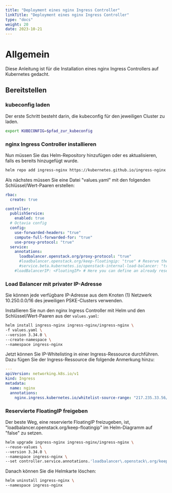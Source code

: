 ```yaml
---
title: "Deployment eines nginx Ingress Controller"
linkTitle: "Deployment eines nginx Ingress Controller"
type: "docs"
weight: 20
date: 2023-10-21
---
```


# Allgemein
Diese Anleitung ist für die Installation eines nginx Ingress Controllers auf Kubernetes gedacht.

## Bereitstellen
### kubeconfig laden
Der erste Schritt besteht darin, die kubeconfig für den jeweiligen Cluster zu laden.

```bash
export KUBECONFIG=$pfad_zur_kubeconfig
```

### nginx Ingress Controller installieren
Nun müssen Sie das Helm-Repository hinzufügen oder es aktualisieren, falls es bereits hinzugefügt wurde.

```bash
helm repo add ingress-nginx https://kubernetes.github.io/ingress-nginx && helm repo update
```

Als nächstes müssen Sie eine Datei "values.yaml" mit den folgenden Schlüssel/Wert-Paaren erstellen:

```yaml
rbac:
  create: true

controller:
  publishService:
    enabled: true
  # Octavia config
  config:
    use-forwarded-headers: "true"
    compute-full-forwarded-for: "true"
    use-proxy-protocol: "true"
  service:
    annotations:
      loadbalancer.openstack.org/proxy-protocol: "true"
      #loadbalancer.openstack.org/keep-floatingip: "true" # Reserve the FloatingIP in OpenStack even after deleting the Helm chart
      #service.beta.kubernetes.io/openstack-internal-load-balancer: "true" # Create a LoadBalancer in OpenStack without FloatingIP
    #loadBalancerIP: <FloatingIP> # Here you can define an already reserved FloatingIP. When "openstack-internal-load-balancer" is true, this will define the private IPv4 address of the OpenStack LoadBalancer.
```

### Load Balancer mit privater IP-Adresse
Sie können jede verfügbare IP-Adresse aus dem Knoten (1) Netzwerk 10.250.0.0/16 des jeweiligen PSKE-Clusters verwenden.

Installieren Sie nun den nginx Ingress Controller mit Helm und den Schlüssel/Wert-Paaren aus der `values.yaml`:

```bash
helm install ingress-nginx ingress-nginx/ingress-nginx \
-f values.yaml \
--version 3.34.0 \
--create-namespace \
--namespace ingress-nginx
```

Jetzt können Sie IP-Whitelisting in einer Ingress-Ressource durchführen. Dazu fügen Sie der Ingress-Ressource die folgende Anmerkung hinzu:

```yaml
---
apiVersion: networking.k8s.io/v1
kind: Ingress
metadata:
  name: nginx
  annotations:
    nginx.ingress.kubernetes.io/whitelist-source-range: "217.235.33.56/32,79.207.189.32/32"
```

### Reservierte FloatingIP freigeben
Der beste Weg, eine reservierte FloatingIP freizugeben, ist, "loadbalancer.openstack.org/keep-floatingip" im Helm-Diagramm auf "false" zu setzen.

```bash
helm upgrade ingress-nginx ingress-nginx/ingress-nginx \
--reuse-values \
--version 3.34.0 \
--namespace ingress-nginx \
--set controller.service.annotations.'loadbalancer\.openstack\.org/keep-floatingip'=false
```

Danach können Sie die Helmkarte löschen:

```bash
helm uninstall ingress-nginx \
--namespace ingress-nginx
```